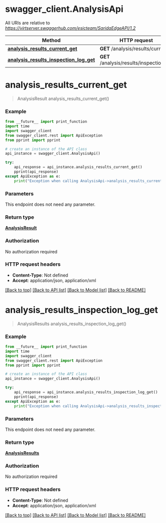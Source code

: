 # swagger_client.AnalysisApi

All URIs are relative to *https://virtserver.swaggerhub.com/esicteam/SaridaEdgeAPI/1.2*

Method | HTTP request | Description
------------- | ------------- | -------------
[**analysis_results_current_get**](AnalysisApi.md#analysis_results_current_get) | **GET** /analysis/results/current | 
[**analysis_results_inspection_log_get**](AnalysisApi.md#analysis_results_inspection_log_get) | **GET** /analysis/results/inspectionLog | 

# **analysis_results_current_get**
> AnalysisResult analysis_results_current_get()



### Example
```python
from __future__ import print_function
import time
import swagger_client
from swagger_client.rest import ApiException
from pprint import pprint

# create an instance of the API class
api_instance = swagger_client.AnalysisApi()

try:
    api_response = api_instance.analysis_results_current_get()
    pprint(api_response)
except ApiException as e:
    print("Exception when calling AnalysisApi->analysis_results_current_get: %s\n" % e)
```

### Parameters
This endpoint does not need any parameter.

### Return type

[**AnalysisResult**](AnalysisResult.md)

### Authorization

No authorization required

### HTTP request headers

 - **Content-Type**: Not defined
 - **Accept**: application/json, application/xml

[[Back to top]](#) [[Back to API list]](../README.md#documentation-for-api-endpoints) [[Back to Model list]](../README.md#documentation-for-models) [[Back to README]](../README.md)

# **analysis_results_inspection_log_get**
> AnalysisResults analysis_results_inspection_log_get()



### Example
```python
from __future__ import print_function
import time
import swagger_client
from swagger_client.rest import ApiException
from pprint import pprint

# create an instance of the API class
api_instance = swagger_client.AnalysisApi()

try:
    api_response = api_instance.analysis_results_inspection_log_get()
    pprint(api_response)
except ApiException as e:
    print("Exception when calling AnalysisApi->analysis_results_inspection_log_get: %s\n" % e)
```

### Parameters
This endpoint does not need any parameter.

### Return type

[**AnalysisResults**](AnalysisResults.md)

### Authorization

No authorization required

### HTTP request headers

 - **Content-Type**: Not defined
 - **Accept**: application/json, application/xml

[[Back to top]](#) [[Back to API list]](../README.md#documentation-for-api-endpoints) [[Back to Model list]](../README.md#documentation-for-models) [[Back to README]](../README.md)

